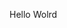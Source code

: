 Hello Wolrd

















































































































































































































































































































































































































































































































































































































































































































































































































































































































































































































































































































































































































































































































































































































































































































































































